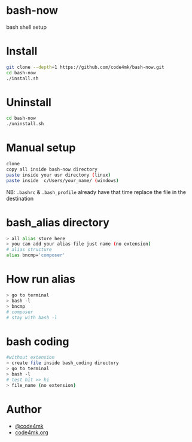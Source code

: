 # bash-now
bash shell setup

# Install

```bash
git clone --depth=1 https://github.com/code4mk/bash-now.git
cd bash-now
./install.sh
```

# Uninstall

```bash
cd bash-now
./uninstall.sh
```

# Manual setup

```bash
clone
copy all inside bash-now directory
paste inside your usr directory (linux)
paste inside  c/Users/your_name/ (windows)
```

NB: `.bashrc` & `.bash_profile` already have that time replace the file in the destination

# bash_alias directory

```bash
> all alias store here
> you can add your alias file just name (no extension)
# alias structure
alias bncmp='composer'
```

# How run alias

```bash
> go to terminal
> bash -l
> bncmp
# composer
# stay with bash -l
```

# bash coding

```bash
#without extension
> create file inside bash_coding directory
> go to terminal
> bash -l
# test hit >> hi
> file_name (no extension)
```

# Author

* [@code4mk](https://twitter.com/code4mk)
* [code4mk.org](https://code4mk.org)
